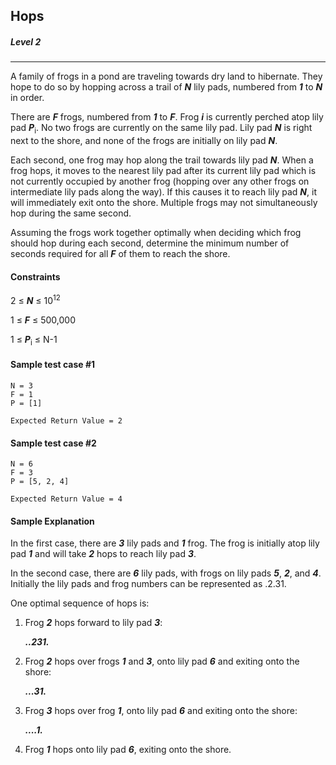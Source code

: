 ## Hops
##### Level 2
---

A family of frogs in a pond are traveling towards dry land to hibernate. They hope to do so by hopping across a trail of ***N*** lily pads, numbered from ***1*** to ***N*** in order.

There are ***F*** frogs, numbered from ***1*** to ***F***. Frog ***i*** is currently perched atop lily pad ***P***<sub>i</sub>. No two frogs are currently on the same lily pad. Lily pad ***N*** is right next to the shore, and none of the frogs are initially on lily pad ***N***.

Each second, one frog may hop along the trail towards lily pad ***N***. When a frog hops, it moves to the nearest lily pad after its current lily pad which is not currently occupied by another frog (hopping over any other frogs on intermediate lily pads along the way). If this causes it to reach lily pad ***N***, it will immediately exit onto the shore. Multiple frogs may not simultaneously hop during the same second.

Assuming the frogs work together optimally when deciding which frog should hop during each second, determine the minimum number of seconds required for all ***F*** of them to reach the shore.

#### Constraints
2 ≤ ***N*** ≤ 10<sup>12</sup>

1 ≤ ***F*** ≤ 500,000

1 ≤ ***P***<sub>i</sub> ≤ N-1


#### Sample test case #1
```
N = 3
F = 1
P = [1]
```

```
Expected Return Value = 2
```

#### Sample test case #2
```
N = 6
F = 3
P = [5, 2, 4]
```

```
Expected Return Value = 4
```

#### Sample Explanation

In the first case, there are ***3*** lily pads and ***1*** frog. The frog is initially atop lily pad ***1*** and will take ***2*** hops to reach lily pad ***3***.

In the second case, there are ***6*** lily pads, with frogs on lily pads ***5***, ***2***, and ***4***. Initially the lily pads and frog numbers can be represented as .2.31.

One optimal sequence of hops is:

1. Frog ***2*** hops forward to lily pad ***3***:

    ***..231.***

1. Frog ***2*** hops over frogs ***1*** and ***3***, onto lily pad ***6*** and exiting onto the shore:

    ***...31.***

1. Frog ***3*** hops over frog ***1***, onto lily pad ***6*** and exiting onto the shore:

    ***....1.***

1. Frog ***1*** hops onto lily pad ***6***, exiting onto the shore.